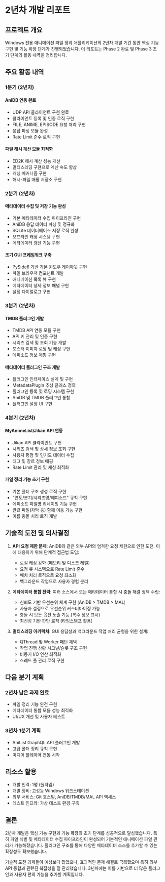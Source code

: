 # 2년차 개발 리포트

## 프로젝트 개요

Windows 전용 애니메이션 파일 정리 애플리케이션의 2년차 개발 기간 동안 핵심 기능 구현 및 기능 확장 단계가 진행되었습니다. 이 리포트는 Phase 2 완료 및 Phase 3 초기 단계의 활동 내역을 정리합니다.

## 주요 활동 내역

### 1분기 (2년차)

#### AniDB 연동 완료
- UDP API 클라이언트 구현 완료
- 클라이언트 등록 및 인증 로직 구현
- FILE, ANIME, EPISODE 요청 처리 구현
- 응답 파싱 모듈 완성
- Rate Limit 준수 로직 구현

#### 파일 해시 계산 모듈 최적화
- ED2K 해시 계산 성능 개선
- 멀티스레딩 구현으로 계산 속도 향상
- 캐싱 메커니즘 구현
- 해시-파일 매핑 저장소 구현

### 2분기 (2년차)

#### 메타데이터 수집 및 저장 기능 완성
- 기본 메타데이터 수집 파이프라인 구현
- AniDB 응답 데이터 파싱 및 정규화
- SQLite 데이터베이스 저장 로직 완성
- 오프라인 캐싱 시스템 구현
- 메타데이터 갱신 기능 구현

#### 초기 GUI 프레임워크 구축
- PySide6 기반 기본 윈도우 레이아웃 구현
- 파일 브라우저 컴포넌트 개발
- 애니메이션 목록 뷰 구현
- 메타데이터 상세 정보 패널 구현
- 설정 다이얼로그 구현

### 3분기 (2년차)

#### TMDB 플러그인 개발
- TMDB API 연동 모듈 구현
- API 키 관리 및 인증 구현
- 시리즈 검색 및 조회 기능 개발
- 포스터 이미지 로딩 및 캐싱 구현
- 에피소드 정보 매핑 구현

#### 메타데이터 플러그인 구조 개발
- 플러그인 인터페이스 설계 및 구현
- MetadataPlugin 추상 클래스 정의
- 플러그인 등록 및 로딩 시스템 구현
- AniDB 및 TMDB 플러그인 통합
- 플러그인 설정 UI 구현

### 4분기 (2년차)

#### MyAnimeList/Jikan API 연동
- Jikan API 클라이언트 구현
- 시리즈 검색 및 상세 정보 조회 구현
- 사용자 평점 및 인기도 데이터 수집
- 태그 및 장르 정보 매핑
- Rate Limit 관리 및 캐싱 최적화

#### 파일 정리 기능 초기 구현
- 기본 폴더 구조 생성 로직 구현
- "연도/분기/시리즈명/에피소드" 규칙 구현
- 에피소드 파일명 리네이밍 기능 구현
- 관련 파일(자막 등) 함께 이동 기능 구현
- 이름 충돌 처리 로직 개발

## 기술적 도전 및 의사결정

1. **API 요청 제한 문제**: AniDB와 같은 외부 API의 엄격한 요청 제한으로 인한 도전. 이에 대응하기 위해 단계적 접근법 도입:
   - 로컬 캐싱 강화 (메모리 및 디스크 레벨)
   - 요청 큐 시스템으로 Rate Limit 준수
   - 배치 처리 로직으로 요청 최소화
   - 백그라운드 작업으로 사용자 경험 분리

2. **메타데이터 통합 전략**: 여러 소스에서 오는 메타데이터 통합 시 충돌 해결 정책 수립:
   - 신뢰도 기반 우선순위 체계 구현 (AniDB > TMDB > MAL)
   - 사용자 설정으로 우선순위 커스터마이징 가능
   - 충돌 시 모든 옵션 노출 기능 (복수 정보 표시)
   - 최신성 기반 판단 로직 (타임스탬프 활용)

3. **멀티스레딩 아키텍처**: GUI 응답성과 백그라운드 작업 처리 균형을 위한 설계:
   - QThread 및 Worker 패턴 채택
   - 작업 진행 상황 시그널/슬롯 구조 구현
   - 비동기 I/O 연산 최적화
   - 스레드 풀 관리 로직 구현

## 다음 분기 계획

### 2년차 남은 과제 완료
- 파일 정리 기능 완전 구현
- 메타데이터 통합 모듈 성능 최적화
- UI/UX 개선 및 사용자 테스트

### 3년차 1분기 계획
- AniList GraphQL API 플러그인 개발
- 고급 폴더 정리 규칙 구현
- 미디어 플레이어 연동 시작

## 리소스 활용

- 개발 인력: 1명 (풀타임)
- 개발 장비: 고성능 Windows 워크스테이션
- 외부 서비스: Git 호스팅, AniDB/TMDB/MAL API 액세스
- 테스트 인프라: 가상 테스트 환경 구축

## 결론

2년차 개발은 핵심 기능 구현과 기능 확장의 초기 단계를 성공적으로 달성했습니다. 특히 파일 식별 및 메타데이터 수집 파이프라인이 완성되어 기본적인 애니메이션 파일 관리가 가능해졌습니다. 플러그인 구조를 통해 다양한 메타데이터 소스를 추가할 수 있는 확장성도 확보했습니다.

기술적 도전 과제들이 예상보다 많았으나, 효과적인 문제 해결로 극복했으며 특히 외부 API 통합과 관련된 복잡성을 잘 관리했습니다. 3년차에는 이를 기반으로 더 많은 플러그인과 사용자 편의 기능을 추가할 계획입니다. 
